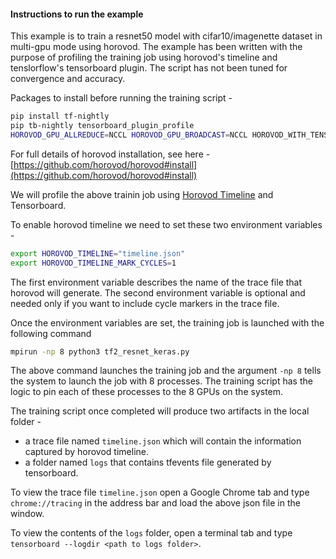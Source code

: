 #### Instructions to run the example

This example is to train a resnet50 model with cifar10/imagenette dataset in multi-gpu mode using horovod. The example has been written with the purpose of profiling the training job using horovod's timeline and tenslorflow's tensorboard plugin. The script has not been tuned for convergence and accuracy.

Packages to install before running the training script -
```bash
pip install tf-nightly
pip tb-nightly tensorboard_plugin_profile
HOROVOD_GPU_ALLREDUCE=NCCL HOROVOD_GPU_BROADCAST=NCCL HOROVOD_WITH_TENSORFLOW pip install horovod
```

For full details of horovod installation, see here - [https://github.com/horovod/horovod#install](https://github.com/horovod/horovod#install)

We will profile the above trainin job using [Horovod Timeline](https://github.com/horovod/horovod/blob/master/docs/timeline.rst) and Tensorboard.

To enable horovod timeline we need to set these two environment variables -

```bash
export HOROVOD_TIMELINE="timeline.json"
export HOROVOD_TIMELINE_MARK_CYCLES=1
```

The first environment variable describes the name of the trace file that horovod will generate. The second environment variable is optional and needed only if you want to include cycle markers in the trace file.

Once the environment variables are set, the training job is launched with the following command

```bash
mpirun -np 8 python3 tf2_resnet_keras.py
```

The above command launches the training job and the argument `-np 8` tells the system to launch the job with 8 processes. The training script has the logic to pin each of these processes to the 8 GPUs on the system.

The training script once completed will produce two artifacts in the local folder -
 - a trace file named `timeline.json` which will contain the information captured by horovod timeline.
 - a folder named `logs` that contains tfevents file generated by tensorboard.

To view the trace file `timeline.json` open a Google Chrome tab and type `chrome://tracing` in the address bar and load the above json file in the window.

To view the contents of the `logs` folder, open a terminal tab and type `tensorboard --logdir <path to logs folder>`.
